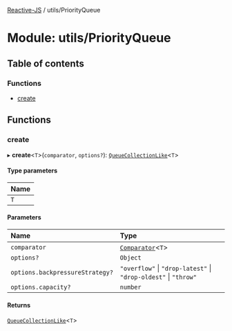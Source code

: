 [Reactive-JS](../README.md) / utils/PriorityQueue

# Module: utils/PriorityQueue

## Table of contents

### Functions

- [create](utils_PriorityQueue.md#create)

## Functions

### create

▸ **create**<`T`\>(`comparator`, `options?`): [`QueueCollectionLike`](../interfaces/utils.QueueCollectionLike.md)<`T`\>

#### Type parameters

| Name |
| :------ |
| `T` |

#### Parameters

| Name | Type |
| :------ | :------ |
| `comparator` | [`Comparator`](functions.md#comparator)<`T`\> |
| `options?` | `Object` |
| `options.backpressureStrategy?` | ``"overflow"`` \| ``"drop-latest"`` \| ``"drop-oldest"`` \| ``"throw"`` |
| `options.capacity?` | `number` |

#### Returns

[`QueueCollectionLike`](../interfaces/utils.QueueCollectionLike.md)<`T`\>
